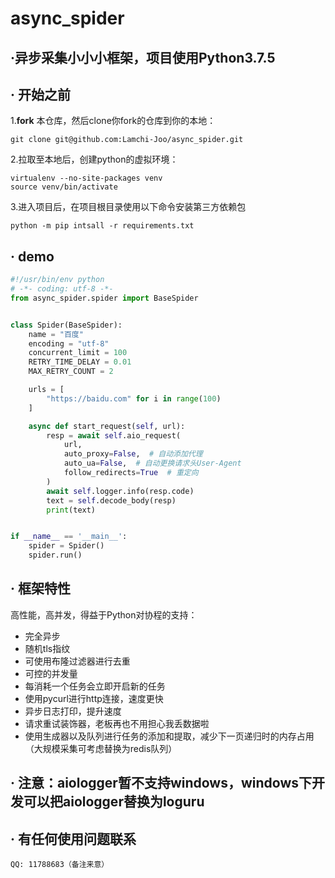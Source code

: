 # async_spider

## ·异步采集小小小框架，项目使用Python3.7.5
## · 开始之前

1.**fork** 本仓库，然后clone你fork的仓库到你的本地：
```shell
git clone git@github.com:Lamchi-Joo/async_spider.git
```
2.拉取至本地后，创建python的虚拟环境：
```shell
virtualenv --no-site-packages venv
source venv/bin/activate
```
3.进入项目后，在项目根目录使用以下命令安装第三方依赖包
```shell
python -m pip intsall -r requirements.txt
```

## · demo

```python
#!/usr/bin/env python
# -*- coding: utf-8 -*-
from async_spider.spider import BaseSpider


class Spider(BaseSpider):
    name = "百度"
    encoding = "utf-8"
    concurrent_limit = 100
    RETRY_TIME_DELAY = 0.01
    MAX_RETRY_COUNT = 2

    urls = [
        "https://baidu.com" for i in range(100)
    ]

    async def start_request(self, url):
        resp = await self.aio_request(
            url,
            auto_proxy=False,  # 自动添加代理
            auto_ua=False,  # 自动更换请求头User-Agent
            follow_redirects=True  # 重定向
        )
        await self.logger.info(resp.code)
        text = self.decode_body(resp)
        print(text)


if __name__ == '__main__':
    spider = Spider()
    spider.run()

```

## · 框架特性

高性能，高并发，得益于Python对协程的支持：

* 完全异步
* 随机tls指纹
* 可使用布隆过滤器进行去重
* 可控的并发量
* 每消耗一个任务会立即开启新的任务
* 使用pycurl进行http连接，速度更快
* 异步日志打印，提升速度
* 请求重试装饰器，老板再也不用担心我丢数据啦
* 使用生成器以及队列进行任务的添加和提取，减少下一页递归时的内存占用（大规模采集可考虑替换为redis队列）

## · 注意：aiologger暂不支持windows，windows下开发可以把aiologger替换为loguru

## · 有任何使用问题联系
```shell
QQ: 11788683（备注来意）
```
